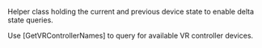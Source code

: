Helper class holding the current and previous device state to enable delta state queries.

Use [GetVRControllerNames] to query for available VR controller devices.